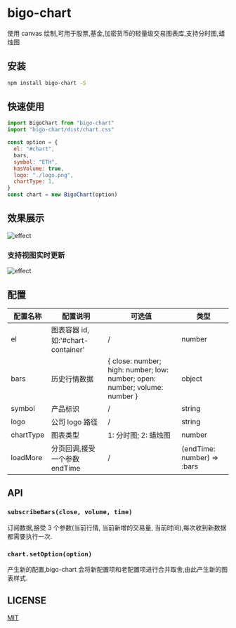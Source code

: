 # bigo-chart

使用 canvas 绘制,可用于股票,基金,加密货币的轻量级交易图表库,支持分时图,蜡烛图

## 安装

```bash
npm install bigo-chart -S
```

## 快速使用

```javascript
import BigoChart from "bigo-chart"
import "bigo-chart/dist/chart.css"

const option = {
  el: "#chart",
  bars,
  symbol: "ETH",
  hasVolume: true,
  logo: "./logo.png",
  chartType: 1,
}
const chart = new BigoChart(option)
```

## 效果展示

![effect](https://img-blog.csdnimg.cn/20210531101251775.gif#pic_center)

### 支持视图实时更新

![effect](https://img-blog.csdnimg.cn/20210531101551325.gif#pic_center)

## 配置

| 配置名称  | 配置说明                          | 可选值                                                                     | 类型                       |
| --------- | --------------------------------- | -------------------------------------------------------------------------- | -------------------------- |
| el        | 图表容器 id,如:'#chart-container' | /                                                                          | number                     |
| bars      | 历史行情数据                      | { close: number; high: number; low: number; open: number; volume: number } | object                     |
| symbol    | 产品标识                          | /                                                                          | string                     |
| logo      | 公司 logo 路径                    | /                                                                          | string                     |
| chartType | 图表类型                          | 1: 分时图; 2: 蜡烛图                                                       | number                     |
| loadMore  | 分页回调,接受一个参数 endTime     | /                                                                          | (endTime: number) => :bars |

## API

### `subscribeBars(close, volume, time)`

订阅数据,接受 3 个参数(当前行情, 当前新增的交易量, 当前时间),每次收到新数据都需要执行一次.

### `chart.setOption(option)`

产生新的配置,bigo-chart 会将新配置项和老配置项进行合并取舍,由此产生新的图表样式.

## LICENSE

[MIT](https://en.wikipedia.org/wiki/MIT_License)
